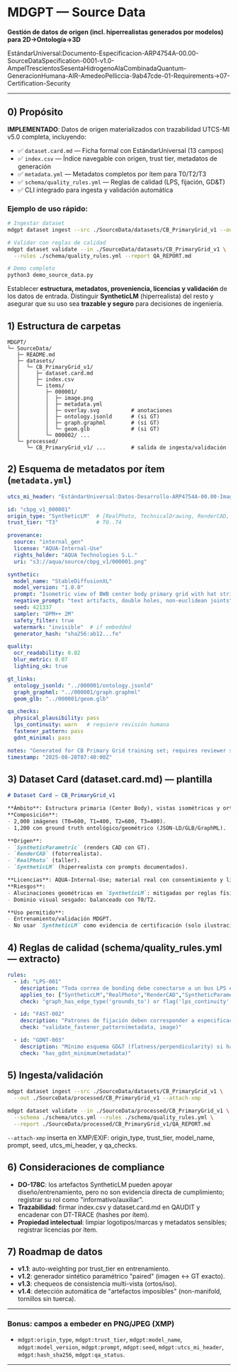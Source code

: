 # MDGPT — Source Data
**Gestión de datos de origen (incl. hiperrealistas generados por modelos) para 2D→Ontología→3D**

EstándarUniversal:Documento-Especificacion-ARP4754A-00.00-SourceDataSpecification-0001-v1.0-AmpelTrescientosSesentaHidrogenoAlaCombinadaQuantum-GeneracionHumana-AIR-AmedeoPelliccia-9ab47cde-01-Requirements→07-Certification-Security

---

## 0) Propósito

**IMPLEMENTADO**: Datos de origen materializados con trazabilidad UTCS-MI v5.0 completa, incluyendo:

- ✅ `dataset.card.md` — Ficha formal con EstándarUniversal (13 campos)
- ✅ `index.csv` — Índice navegable con origen, trust tier, metadatos de generación
- ✅ `metadata.yml` — Metadatos completos por ítem para T0/T2/T3
- ✅ `schema/quality_rules.yml` — Reglas de calidad (LPS, fijación, GD&T)
- ✅ CLI integrado para ingesta y validación automática

### Ejemplo de uso rápido:
```bash
# Ingestar dataset
mdgpt dataset ingest --src ./SourceData/datasets/CB_PrimaryGrid_v1 --out ./processed --strict

# Validar con reglas de calidad
mdgpt dataset validate --in ./SourceData/datasets/CB_PrimaryGrid_v1 \
  --rules ./schema/quality_rules.yml --report QA_REPORT.md

# Demo completo
python3 demo_source_data.py
```
Establecer **estructura, metadatos, proveniencia, licencias y validación** de los datos de entrada. Distinguir **SyntheticLM** (hiperrealista) del resto y asegurar que su uso sea **trazable y seguro** para decisiones de ingeniería.

## 1) Estructura de carpetas

```
MDGPT/
└─ SourceData/
   ├─ README.md
   ├─ datasets/
   │  └─ CB_PrimaryGrid_v1/
   │     ├─ dataset.card.md
   │     ├─ index.csv
   │     └─ items/
   │        ├─ 000001/
   │        │  ├─ image.png
   │        │  ├─ metadata.yml
   │        │  ├─ overlay.svg          # anotaciones
   │        │  ├─ ontology.jsonld      # (si GT)
   │        │  ├─ graph.graphml        # (si GT)
   │        │  └─ geom.glb             # (si GT)
   │        └─ 000002/ ...
   └─ processed/
      └─ CB_PrimaryGrid_v1/ ...        # salida de ingesta/validación
```

## 2) Esquema de metadatos por ítem (`metadata.yml`)
```yaml
utcs_mi_header: "EstándarUniversal:Datos-Desarrollo-ARP4754A-00.00-ImagenDeOrigen-0001-v1.0-AmpelTrescientosSesentaHidrogenoAlaCombinadaQuantum-GeneracionHumana-AIR-AmedeoPelliccia-1f2e3d4c-01-Requirements→07-Certification-Security"

id: "cbpg_v1_000001"
origin_type: "SyntheticLM"  # [RealPhoto, TechnicalDrawing, RenderCAD, SyntheticParametric, SyntheticLM, ScanPDF]
trust_tier: "T3"            # T0..T4

provenance:
  source: "internal_gen"
  license: "AQUA-Internal-Use"
  rights_holder: "AQUA Technologies S.L."
  uri: "s3://aqua/source/cbpg_v1/000001.png"

synthetic:
  model_name: "StableDiffusionXL"
  model_version: "1.0.0"
  prompt: "Isometric view of BWB center body primary grid with hat stringers, frames, access cutouts, LPS bonding..."
  negative_prompt: "text artifacts, double holes, non-euclidean joints"
  seed: 421337
  sampler: "DPM++ 2M"
  safety_filter: true
  watermark: "invisible"  # if embedded
  generator_hash: "sha256:ab12...fe"

quality:
  ocr_readability: 0.82
  blur_metric: 0.07
  lighting_ok: true

gt_links:
  ontology_jsonld: "../000001/ontology.jsonld"
  graph_graphml: "../000001/graph.graphml"
  geom_glb: "../000001/geom.glb"

qa_checks:
  physical_plausibility: pass
  lps_continuity: warn   # requiere revisión humana
  fastener_pattern: pass
  gdnt_minimal: pass

notes: "Generated for CB Primary Grid training set; requires reviewer sign-off for LPS."
timestamp: "2025-08-28T07:40:00Z"
```

## 3) Dataset Card (dataset.card.md) — plantilla
```markdown
# Dataset Card — CB_PrimaryGrid_v1

**Ámbito**: Estructura primaria (Center Body), vistas isométricas y ortográficas.  
**Composición**:
- 2,000 imágenes (T0=600, T1=400, T2=600, T3=400).
- 1,200 con ground truth ontológico/geométrico (JSON-LD/GLB/GraphML).

**Origen**:
- `SyntheticParametric` (renders CAD con GT).
- `RenderCAD` (fotorrealista).
- `RealPhoto` (taller).
- `SyntheticLM` (hiperrealista con prompts documentados).

**Licencias**: AQUA-Internal-Use; material real con consentimiento y limpieza de IP.  
**Riesgos**:
- Alucinaciones geométricas en `SyntheticLM`: mitigadas por reglas físicas y revisión humana.
- Dominio visual sesgado: balanceado con T0/T2.

**Uso permitido**:
- Entrenamiento/validación MDGPT.
- No usar `SyntheticLM` como evidencia de certificación (solo ilustración).
```

## 4) Reglas de calidad (schema/quality_rules.yml — extracto)
```yaml
rules:
  - id: "LPS-001"
    description: "Toda correa de bonding debe conectarse a un bus LPS en el grafo."
    applies_to: ["SyntheticLM","RealPhoto","RenderCAD","SyntheticParametric"]
    check: "graph_has_edge_type('grounds_to') or flag('lps_continuity','warn')"

  - id: "FAST-002"
    description: "Patrones de fijación deben corresponder a especificación NAS/MS válida."
    check: "validate_fastener_pattern(metadata, image)"

  - id: "GDNT-003"
    description: "Mínimo esquema GD&T (flatness/perpendicularity) si hay callouts de mecanizado."
    check: "has_gdnt_minimum(metadata)"
```

## 5) Ingesta/validación
```bash
mdgpt dataset ingest --src ./SourceData/datasets/CB_PrimaryGrid_v1 \
  --out ./SourceData/processed/CB_PrimaryGrid_v1 --attach-xmp

mdgpt dataset validate --in ./SourceData/processed/CB_PrimaryGrid_v1 \
  --schema ./schema/utcs.yml --rules ./schema/quality_rules.yml \
  --report ./SourceData/processed/CB_PrimaryGrid_v1/QA_REPORT.md
```

`--attach-xmp` inserta en XMP/EXIF: origin_type, trust_tier, model_name, prompt, seed, utcs_mi_header, y qa_checks.

## 6) Consideraciones de compliance

- **DO-178C**: los artefactos SyntheticLM pueden apoyar diseño/entrenamiento, pero no son evidencia directa de cumplimiento; registrar su rol como "informativo/auxiliar".
- **Trazabilidad**: firmar index.csv y dataset.card.md en QAUDIT y encadenar con DT-TRACE (hashes por ítem).
- **Propiedad intelectual**: limpiar logotipos/marcas y metadatos sensibles; registrar licencias por ítem.

## 7) Roadmap de datos

- **v1.1**: auto-weighting por trust_tier en entrenamiento.
- **v1.2**: generador sintético paramétrico "paired" (imagen ↔ GT exacto).
- **v1.3**: chequeos de consistencia multi-vista (ortos/iso).
- **v1.4**: detección automática de "artefactos imposibles" (non-manifold, tornillos sin tuerca).

---

### Bonus: campos a **embeder** en PNG/JPEG (XMP)
- `mdgpt:origin_type`, `mdgpt:trust_tier`, `mdgpt:model_name`, `mdgpt:model_version`, `mdgpt:prompt`, `mdgpt:seed`, `mdgpt:utcs_mi_header`, `mdgpt:hash_sha256`, `mdgpt:qa_status`.

---